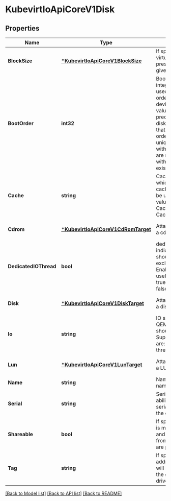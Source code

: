 # KubevirtIoApiCoreV1Disk

## Properties
Name | Type | Description | Notes
------------ | ------------- | ------------- | -------------
**BlockSize** | [***KubevirtIoApiCoreV1BlockSize**](kubevirt.io.api.core.v1.BlockSize.md) | If specified, the virtual disk will be presented with the given block sizes. | [optional] [default to null]
**BootOrder** | **int32** | BootOrder is an integer value &gt; 0, used to determine ordering of boot devices. Lower values take precedence. Each disk or interface that has a boot order must have a unique value. Disks without a boot order are not tried if a disk with a boot order exists. | [optional] [default to null]
**Cache** | **string** | Cache specifies which kvm disk cache mode should be used. Supported values are: CacheNone, CacheWriteThrough. | [optional] [default to null]
**Cdrom** | [***KubevirtIoApiCoreV1CdRomTarget**](kubevirt.io.api.core.v1.CDRomTarget.md) | Attach a volume as a cdrom to the vmi. | [optional] [default to null]
**DedicatedIOThread** | **bool** | dedicatedIOThread indicates this disk should have an exclusive IO Thread. Enabling this implies useIOThreads &#x3D; true. Defaults to false. | [optional] [default to null]
**Disk** | [***KubevirtIoApiCoreV1DiskTarget**](kubevirt.io.api.core.v1.DiskTarget.md) | Attach a volume as a disk to the vmi. | [optional] [default to null]
**Io** | **string** | IO specifies which QEMU disk IO mode should be used. Supported values are: native, default, threads. | [optional] [default to null]
**Lun** | [***KubevirtIoApiCoreV1LunTarget**](kubevirt.io.api.core.v1.LunTarget.md) | Attach a volume as a LUN to the vmi. | [optional] [default to null]
**Name** | **string** | Name is the device name | [default to null]
**Serial** | **string** | Serial provides the ability to specify a serial number for the disk device. | [optional] [default to null]
**Shareable** | **bool** | If specified the disk is made sharable and multiple write from different VMs are permitted | [optional] [default to null]
**Tag** | **string** | If specified, disk address and its tag will be provided to the guest via config drive metadata | [optional] [default to null]

[[Back to Model list]](../README.md#documentation-for-models) [[Back to API list]](../README.md#documentation-for-api-endpoints) [[Back to README]](../README.md)


